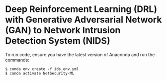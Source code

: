 # Deep Reinforcement Learning (DRL) with Generative Adversarial Network (GAN) to Network Intrusion Detection System (NIDS)

To run code, ensure you have the latest version of Anaconda and run the commands:

```
$ conda env create -f ids_env.yml
$ conda activate NetSecurity-ML
```
